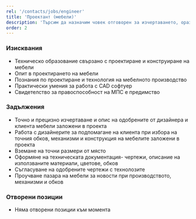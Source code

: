 ```yaml
---
rel: '/contacts/jobs/engineer'
title: 'Проектант (мебели)'
description: 'Търсим да назначим човек отговорен за изчертаването, оразмеряването и описването на мебелите и обзавеждането заложени и одобрени от интериорните ни дизайнери  в интериорните проекти, които правим. От наша страна предлагаме място с отлична организация на работата, където ще можете да се развивате и да работите с едни от най-добрите професионалисти. Опитът в областта на мебелното проектиране и производство е задължителен. За да добием представа за опита Ви в проектирането на мебели и обзавеждане, е задължително да ни изпратите примерни чертежи на проекти, които сте правили.'
order: 2
---
```

### Изисквания
* Техническо образование свързано с проектиране и конструиране на мебели
* Опит в проектирането на мебели
* Познания по проектиране и технология на мебелното производство
* Практически умения за работа с CAD софтуер
* Свидетелство за правоспособност на МПС е предимство

### Задължения
* Точно и прецизно изчертаване и опис на одобрените от дизайнера и клиента мебели заложени в проекта
* Работа с дизайнерите за подпомагане на клиента при избора на точния обков, механизми и конструкция на мебелите заложени в проекта
* Вземане на точни размери от място
* Оформяне на техническата документация- чертежи, описание на използваните материали, цветове, обков
* Съгласуване на одобрените чертежи с технолозите
* Проучване пазара на мебели за новости при производството, механизми и обков

### Отворени позиции
* Няма отворени позиции към момента